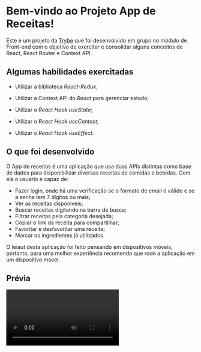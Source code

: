 # Bem-vindo ao Projeto App de Receitas!

Este é um projeto da [Trybe](https://www.betrybe.com/) que foi desenvolvido em grupo no módulo de Front-end com o objetivo de exercitar e consolidar alguns conceitos de React, React Router e Context API.

## Algumas habilidades exercitadas

  - Utilizar a biblioteca _React-Redux_;

  - Utilizar a Context API do _React_ para gerenciar estado;

  - Utilizar o _React Hook useState_;

  - Utilizar o _React Hook useContext_;

  - Utilizar o _React Hook useEffect_.

## O que foi desenvolvido
O App de receitas é uma aplicação que usa duas APIs distintas como base de dados para disponibilizar diversas receitas de comidas e bebidas. Com ela o usuário é capaz de:

  - Fazer login, onde há uma verificação se o formato de email é válido e se a senha tem 7 dígitos ou mais;
  - Ver as receitas disponíveis;
  - Buscar receitas digitando na barra de busca;
  - Filtrar receitas pela categoria desejada;
  - Copiar o link da receita para compartilhar;
  - Favoritar e desfavoritar uma receita;
  - Marcar os ingredientes já utilizados.

O leiaut desta aplicação foi feito pensando em dispositivos móveis, portanto, para uma melhor experiência recomendo que rode a aplicação em um dispositivo móvel.

## Prévia

![Watch the video](./PreviaAppDeReceitasComprimido.mp4.mp4)
